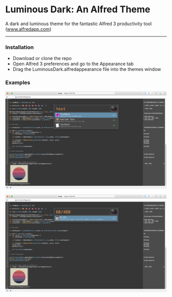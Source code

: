 # Luminous Dark: An Alfred Theme
A dark and luminous theme for the fantastic Alfred 3 productivity tool (www.alfredapp.com)
***

### Installation
 - Download or clone the repo
 - Open Alfred 3 preferences and go to the Appearance tab
 - Drag the LuminousDark.alfredappearance file into the themes window

### Examples
![Alfred 3 Search][exampleText]

![Alfred 3 Quick Calculations][exampleCalculation]

[exampleText]: /Examples/luminousdark-example-text.png "Luminous Dark Theme - Text search in Alfred"

[exampleCalculation]: /Examples/luminousdark-example-calculation.png "Luminous Dark Theme - Calculations in Alfred"
